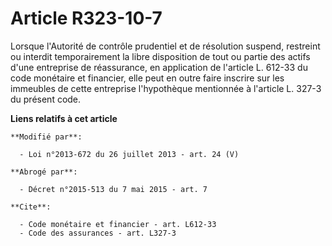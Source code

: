 # Article R323-10-7

Lorsque l'Autorité de contrôle prudentiel et de résolution suspend, restreint ou interdit temporairement la libre disposition
de tout ou partie des actifs d'une entreprise de réassurance, en application de l'article L. 612-33 du code monétaire et
financier, elle peut en outre faire inscrire sur les immeubles de cette entreprise l'hypothèque mentionnée à l'article L.
327-3 du présent code.

**Liens relatifs à cet article**

	**Modifié par**:

	  - Loi n°2013-672 du 26 juillet 2013 - art. 24 (V)

	**Abrogé par**:

	  - Décret n°2015-513 du 7 mai 2015 - art. 7

	**Cite**:

	  - Code monétaire et financier - art. L612-33
	  - Code des assurances - art. L327-3
